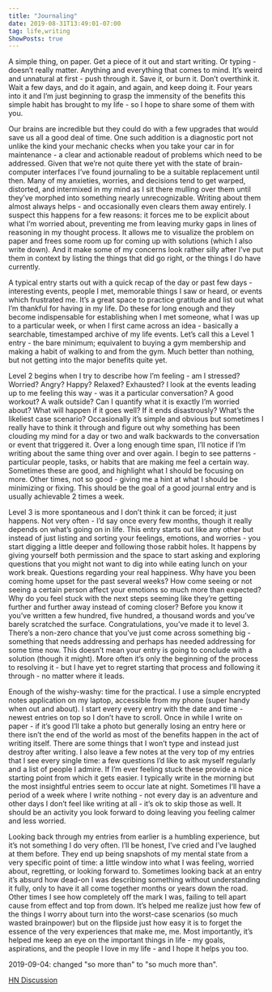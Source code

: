 ```yaml
---
title: "Journaling"
date: 2019-08-31T13:49:01-07:00
tag: life,writing
ShowPosts: true
---
```


A simple thing, on paper. Get a piece of it out and start writing. Or typing - doesn’t really matter. Anything and everything that comes to mind. It’s weird and unnatural at first - push through it. Save it, or burn it. Don’t overthink it. Wait a few days, and do it again, and again, and keep doing it. Four years into it and I’m just beginning to grasp the immensity of the benefits this simple habit has brought to my life - so I hope to share some of them with you. 

Our brains are incredible but they could do with a few upgrades that would save us all a good deal of time. One such addition is a diagnostic port not unlike the kind your mechanic checks when you take your car in for maintenance - a clear and actionable readout of problems which need to be addressed. Given that we’re not quite there yet with the state of brain-computer interfaces I’ve found journaling to be a suitable replacement until then. Many of my anxieties, worries, and decisions tend to get warped, distorted, and intermixed in my mind as I sit there mulling over them until they’ve morphed into something nearly unrecognizable. Writing about them almost always helps - and occasionally even clears them away entirely. I suspect this happens for a few reasons: it forces me to be explicit about what I’m worried about, preventing me from leaving murky gaps in lines of reasoning in my thought process. It allows me to visualize the problem on paper and frees some room up for coming up with solutions (which I also write down). And it make some of my concerns look rather silly after I’ve put them in context by listing the things that did go right, or the things I do have currently. 

A typical entry starts out with a quick recap of the day or past few days - interesting events, people I met, memorable things I saw or heard, or events which frustrated me. It’s a great space to practice gratitude and list out what I’m thankful for having in my life. Do these for long enough and they become indispensable for establishing when I met someone, what I was up to a particular week, or when I first came across an idea - basically a searchable, timestamped archive of my life events. Let’s call this a Level 1 entry - the bare minimum; equivalent to buying a gym membership and making a habit of walking to and from the gym. Much better than nothing, but not getting into the major benefits quite yet. 

Level 2 begins when I try to describe how I’m feeling - am I stressed? Worried? Angry? Happy? Relaxed? Exhausted? I look at the events leading up to me feeling this way - was it a particular conversation? A good workout? A walk outside? Can I quantify what it is exactly I’m worried about? What will happen if it goes well? If it ends disastrously? What’s the likeliest case scenario? Occasionally it’s simple and obvious but sometimes I really have to think it through and figure out why something has been clouding my mind for a day or two and walk backwards to the conversation or event that triggered it. Over a long enough time span, I’ll notice if I’m writing about the same thing over and over again. I begin to see patterns - particular people, tasks, or habits that are making me feel a certain way. Sometimes these are good, and highlight what I should be focusing on more. Other times, not so good - giving me a hint at what I should be minimizing or fixing. This should be the goal of a good journal entry and is usually achievable 2 times a week. 

Level 3 is more spontaneous and I don’t think it can be forced; it just happens. Not very often - I’d say once every few months, though it really depends on what’s going on in life. This entry starts out like any other but instead of just listing and sorting your feelings, emotions, and worries - you start digging a little deeper and following those rabbit holes. It happens by giving yourself both permission and the space to start asking and exploring questions that you might not want to dig into while eating lunch on your work break. Questions regarding your real happiness. Why have you been coming home upset for the past several weeks? How come seeing or not seeing a certain person affect your emotions so much more than expected? Why do you feel stuck with the next steps seeming like they’re getting further and further away instead of coming closer? Before you know it you’ve written a few hundred, five hundred, a thousand words and you’ve barely scratched the surface. Congratulations, you’ve made it to level 3. There’s a non-zero chance that you’ve just come across something big - something that needs addressing and perhaps has needed addressing for some time now. This doesn’t mean your entry is going to conclude with a solution (though it might). More often it’s only the beginning of the process to resolving it - but I have yet to regret starting that process and following it through - no matter where it leads.

Enough of the wishy-washy: time for the practical. I use a simple encrypted notes application on my laptop, accessible from my phone (super handy when out and about). I start every every entry with the date and time - newest entries on top so I don’t have to scroll. Once in while I write on paper - if it’s good I’ll take a photo but generally losing an entry here or there isn’t the end of the world as most of the benefits happen in the act of writing itself. There are some things that I won’t type and instead just destroy after writing. I also leave a few notes at the very top of my entries that I see every single time: a few questions I’d like to ask myself regularly and a list of people I admire. If I’m ever feeling stuck these provide a nice starting point from which it gets easier. I typically write in the morning but the most insightful entries seem to occur late at night. Sometimes I’ll have a period of a week where I write nothing - not every day is an adventure and other days I don’t feel like writing at all - it’s ok to skip those as well. It should be an activity you look forward to doing leaving you feeling calmer and less worried.

Looking back through my entries from earlier is a humbling experience, but it’s not something I do very often. I’ll be honest, I’ve cried and I’ve laughed at them before. They end up being snapshots of my mental state from a very specific point of time: a little window into what I was feeling, worried about, regretting, or looking forward to. Sometimes looking back at an entry it’s absurd how dead-on I was describing something without understanding it fully, only to have it all come together months or years down the road. Other times I see how completely off the mark I was, failing to tell apart cause from effect and top from down. It’s helped me realize just how few of the things I worry about turn into the worst-case scenarios (so much wasted brainpower) but on the flipside just how easy it is to forget the essence of the very experiences that make me, me. Most importantly, it’s helped me keep an eye on the important things in life - my goals, aspirations, and the people I love in my life - and I hope it helps you too. 

2019-09-04: changed "so more than" to "so much more than".

[HN Discussion](https://news.ycombinator.com/item?id=20849148)